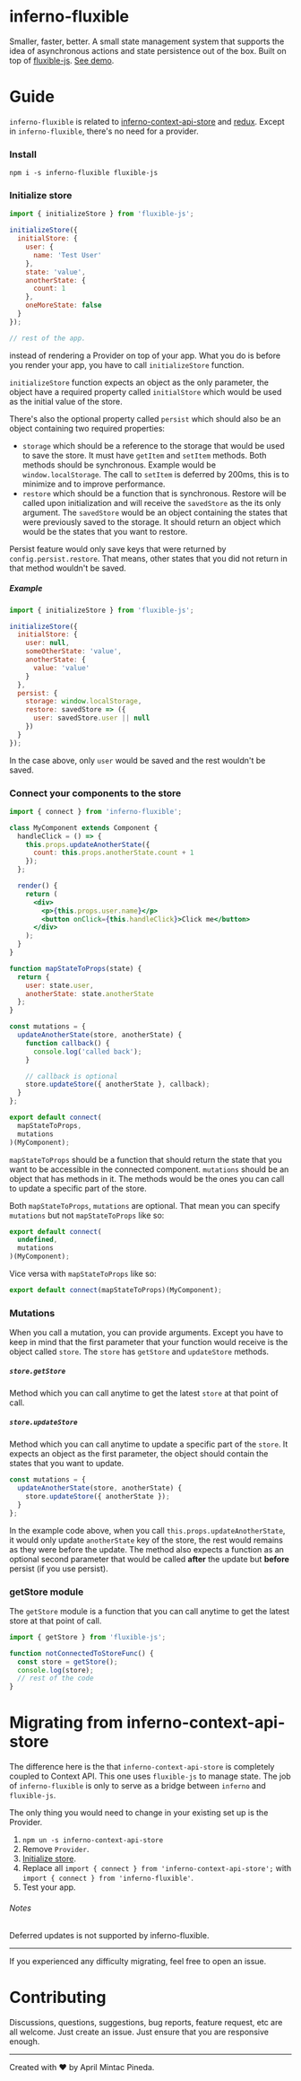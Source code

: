 <!-- @format -->

# inferno-fluxible

Smaller, faster, better. A small state management system that supports the idea of asynchronous actions and state persistence out of the box. Built on top of [fluxible-js](https://github.com/aprilmintacpineda/fluxible-js). [See demo](https://aprilmintacpineda.github.io/inferno-fluxible/).

# Guide

`inferno-fluxible` is related to [inferno-context-api-store](https://github.com/aprilmintacpineda/inferno-context-api-store) and [redux](https://github.com/reduxjs/redux). Except in `inferno-fluxible`, there's no need for a provider.

### Install

`npm i -s inferno-fluxible fluxible-js`

### Initialize store

```jsx
import { initializeStore } from 'fluxible-js';

initializeStore({
  initialStore: {
    user: {
      name: 'Test User'
    },
    state: 'value',
    anotherState: {
      count: 1
    },
    oneMoreState: false
  }
});

// rest of the app.
```

instead of rendering a Provider on top of your app. What you do is before you render your app, you have to call `initializeStore` function.

`initializeStore` function expects an object as the only parameter, the object have a required property called `initialStore` which would be used as the initial value of the store.

There's also the optional property called `persist` which should also be an object containing two required properties:

- `storage` which should be a reference to the storage that would be used to save the store. It must have `getItem` and `setItem` methods. Both methods should be synchronous. Example would be `window.localStorage`. The call to `setItem` is deferred by 200ms, this is to minimize and to improve performance.
- `restore` which should be a function that is synchronous. Restore will be called upon initialization and will receive the `savedStore` as the its only argument. The `savedStore` would be an object containing the states that were previously saved to the storage. It should return an object which would be the states that you want to restore.

Persist feature would only save keys that were returned by `config.persist.restore`. That means, other states that you did not return in that method wouldn't be saved.

##### Example

```js
import { initializeStore } from 'fluxible-js';

initializeStore({
  initialStore: {
    user: null,
    someOtherState: 'value',
    anotherState: {
      value: 'value'
    }
  },
  persist: {
    storage: window.localStorage,
    restore: savedStore => ({
      user: savedStore.user || null
    })
  }
});
```

In the case above, only `user` would be saved and the rest wouldn't be saved.

### Connect your components to the store

```jsx
import { connect } from 'inferno-fluxible';

class MyComponent extends Component {
  handleClick = () => {
    this.props.updateAnotherState({
      count: this.props.anotherState.count + 1
    });
  };

  render() {
    return (
      <div>
        <p>{this.props.user.name}</p>
        <button onClick={this.handleClick}>Click me</button>
      </div>
    );
  }
}

function mapStateToProps(state) {
  return {
    user: state.user,
    anotherState: state.anotherState
  };
}

const mutations = {
  updateAnotherState(store, anotherState) {
    function callback() {
      console.log('called back');
    }

    // callback is optional
    store.updateStore({ anotherState }, callback);
  }
};

export default connect(
  mapStateToProps,
  mutations
)(MyComponent);
```

`mapStateToProps` should be a function that should return the state that you want to be accessible in the connected component. `mutations` should be an object that has methods in it. The methods would be the ones you can call to update a specific part of the store.

Both `mapStateToProps`, `mutations` are optional. That mean you can specify `mutations` but not `mapStateToProps` like so:

```jsx
export default connect(
  undefined,
  mutations
)(MyComponent);
```

Vice versa with `mapStateToProps` like so:

```jsx
export default connect(mapStateToProps)(MyComponent);
```

### Mutations

When you call a mutation, you can provide arguments. Except you have to keep in mind that the first parameter that your function would receive is the object called `store`. The `store` has `getStore` and `updateStore` methods.

##### `store.getStore`

Method which you can call anytime to get the latest `store` at that point of call.

##### `store.updateStore`

Method which you can call anytime to update a specific part of the `store`. It expects an object as the first parameter, the object should contain the states that you want to update.

```jsx
const mutations = {
  updateAnotherState(store, anotherState) {
    store.updateStore({ anotherState });
  }
};
```

In the example code above, when you call `this.props.updateAnotherState`, it would only update `anotherState` key of the store, the rest would remains as they were before the update. The method also expects a function as an optional second parameter that would be called **after** the update but **before** persist (if you use persist).

### getStore module

The `getStore` module is a function that you can call anytime to get the latest store at that point of call.

```jsx
import { getStore } from 'fluxible-js';

function notConnectedToStoreFunc() {
  const store = getStore();
  console.log(store);
  // rest of the code
}
```

# Migrating from inferno-context-api-store

The difference here is the that `inferno-context-api-store` is completely coupled to Context API. This one uses `fluxible-js` to manage state. The job of `inferno-fluxible` is only to serve as a bridge between `inferno` and `fluxible-js`.

The only thing you would need to change in your existing set up is the Provider.

1. `npm un -s inferno-context-api-store`
2. Remove `Provider`.
3. [Initialize store](#initialize-store).
4. Replace all `import { connect } from 'inferno-context-api-store';` with `import { connect } from 'inferno-fluxible'`.
5. Test your app.

###### Notes

Deferred updates is not supported by inferno-fluxible.

---

If you experienced any difficulty migrating, feel free to open an issue.

# Contributing

Discussions, questions, suggestions, bug reports, feature request, etc are all welcome. Just create an issue. Just ensure that you are responsive enough.

---

Created with :heart: by April Mintac Pineda.
